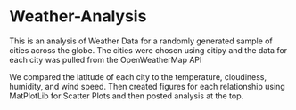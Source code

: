 # Weather-Analysis

This is an analysis of Weather Data for a randomly generated sample of cities across the globe. The cities were chosen using citipy and the data for each city was pulled from the OpenWeatherMap API

We compared the latitude of each city to the temperature, cloudiness, humidity, and wind speed. Then created figures for each relationship using MatPlotLib for Scatter Plots and then posted analysis at the top.
